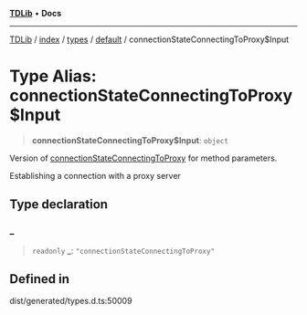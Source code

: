 [**TDLib**](../../../../../../README.md) • **Docs**

***

[TDLib](../../../../../../modules.md) / [index](../../../../../README.md) / [types](../../../README.md) / [default](../README.md) / connectionStateConnectingToProxy$Input

# Type Alias: connectionStateConnectingToProxy$Input

> **connectionStateConnectingToProxy$Input**: `object`

Version of [connectionStateConnectingToProxy](connectionStateConnectingToProxy.md) for method parameters.

Establishing a connection with a proxy server

## Type declaration

### \_

> `readonly` **\_**: `"connectionStateConnectingToProxy"`

## Defined in

dist/generated/types.d.ts:50009
